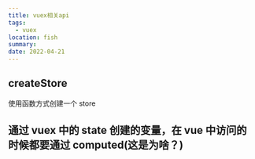 ```yaml
---
title: vuex相关api
tags:
  - vuex
location: fish
summary:
date: 2022-04-21
---
```


## createStore

使用函数方式创建一个 store

## 通过 vuex 中的 state 创建的变量，在 vue 中访问的时候都要通过 computed(这是为啥？)
